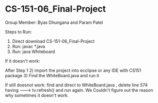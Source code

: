 # CS-151-06_Final-Project 
Group Member: Byas Dhungana and Param Patel


Steps to Run:
1) Direct download CS-151-06_Final-Project
2) Run: javac *.java
3) Run: java Whiteboard

If it doesn't work:

After Step 1
2) import the project into ecclipse or any IDE with CS151 package
3) Find the WhiteBoard.java and run it

If still doesnot work: find and direct to WhiteBoard.java 
, delete line 574 having ---> tv.refresh() and run again. 
We Couldn't figure out the reason why sometimes it doesn't work. 
